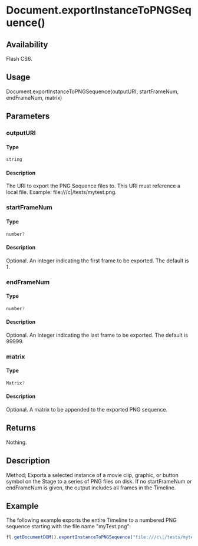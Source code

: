# Document.exportInstanceToPNGSequence()

## Availability

Flash CS6.

## Usage

Document.exportInstanceToPNGSequence(outputURI, startFrameNum, endFrameNum, matrix)

## Parameters

### **outputURI**

#### Type

```typescript
string
```

#### Description

The URI to export the PNG Sequence files to. This URI must reference a local file. Example: file:///c\|/tests/mytest.png.

### **startFrameNum**

#### Type

```typescript
number?
```

#### Description

Optional. An integer indicating the first frame to be exported. The default is 1.

### **endFrameNum**

#### Type

```typescript
number?
```

#### Description

Optional. An Integer indicating the last frame to be exported. The default is 99999.

### **matrix**

#### Type

```typescript
Matrix?
```

#### Description

Optional. A matrix to be appended to the exported PNG sequence.

## Returns

Nothing.

## Description

Method; Exports a selected instance of a movie clip, graphic, or button symbol on the Stage to a series of PNG files on disk. If no startFrameNum or endFrameNum is given, the output includes all frames in the Timeline.

## Example

The following example exports the entire Timeline to a numbered PNG sequence starting with the file name "myTest.png":

```javascript
fl.getDocumentDOM().exportInstanceToPNGSequence("file:///c\|/tests/mytest.png");
```
